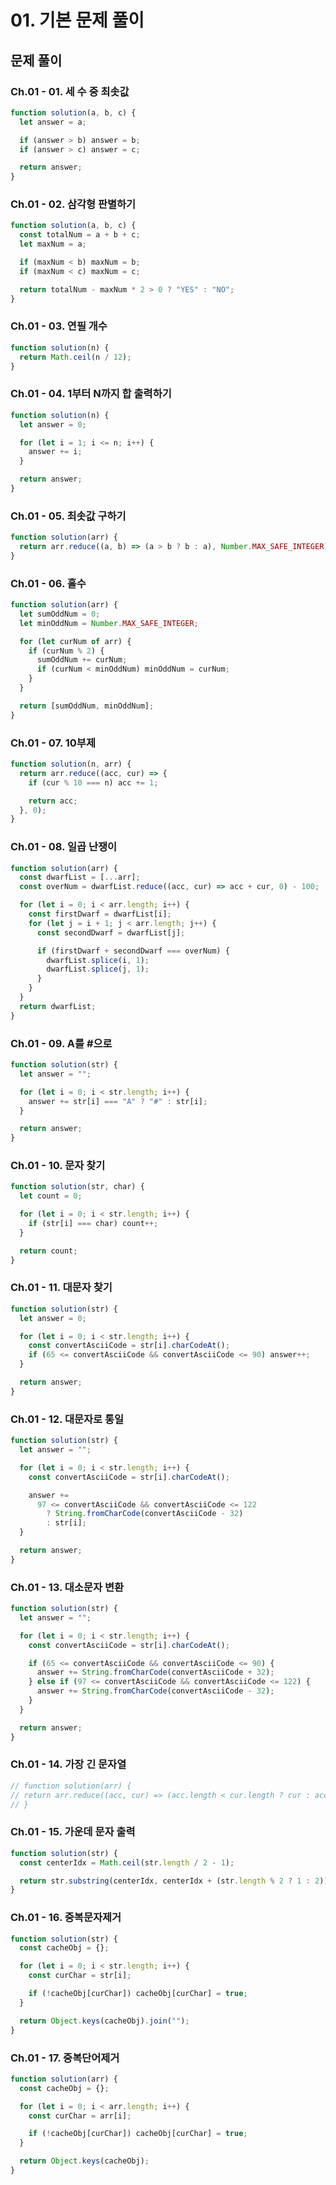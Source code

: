 # 01. 기본 문제 풀이

## 문제 풀이

### Ch.01 - 01. 세 수 중 최솟값

```js
function solution(a, b, c) {
  let answer = a;

  if (answer > b) answer = b;
  if (answer > c) answer = c;

  return answer;
}
```

### Ch.01 - 02. 삼각형 판별하기

```js
function solution(a, b, c) {
  const totalNum = a + b + c;
  let maxNum = a;

  if (maxNum < b) maxNum = b;
  if (maxNum < c) maxNum = c;

  return totalNum - maxNum * 2 > 0 ? "YES" : "NO";
}
```

### Ch.01 - 03. 연필 개수

```js
function solution(n) {
  return Math.ceil(n / 12);
}
```

### Ch.01 - 04. 1부터 N까지 합 출력하기

```js
function solution(n) {
  let answer = 0;

  for (let i = 1; i <= n; i++) {
    answer += i;
  }

  return answer;
}
```

### Ch.01 - 05. 최솟값 구하기

```js
function solution(arr) {
  return arr.reduce((a, b) => (a > b ? b : a), Number.MAX_SAFE_INTEGER);
}
```

### Ch.01 - 06. 홀수

```js
function solution(arr) {
  let sumOddNum = 0;
  let minOddNum = Number.MAX_SAFE_INTEGER;

  for (let curNum of arr) {
    if (curNum % 2) {
      sumOddNum += curNum;
      if (curNum < minOddNum) minOddNum = curNum;
    }
  }

  return [sumOddNum, minOddNum];
}
```

### Ch.01 - 07. 10부제

```js
function solution(n, arr) {
  return arr.reduce((acc, cur) => {
    if (cur % 10 === n) acc += 1;

    return acc;
  }, 0);
}
```

### Ch.01 - 08. 일곱 난쟁이

```js
function solution(arr) {
  const dwarfList = [...arr];
  const overNum = dwarfList.reduce((acc, cur) => acc + cur, 0) - 100;

  for (let i = 0; i < arr.length; i++) {
    const firstDwarf = dwarfList[i];
    for (let j = i + 1; j < arr.length; j++) {
      const secondDwarf = dwarfList[j];

      if (firstDwarf + secondDwarf === overNum) {
        dwarfList.splice(i, 1);
        dwarfList.splice(j, 1);
      }
    }
  }
  return dwarfList;
}
```

### Ch.01 - 09. A를 #으로

```js
function solution(str) {
  let answer = "";

  for (let i = 0; i < str.length; i++) {
    answer += str[i] === "A" ? "#" : str[i];
  }

  return answer;
}
```

### Ch.01 - 10. 문자 찾기

```js
function solution(str, char) {
  let count = 0;

  for (let i = 0; i < str.length; i++) {
    if (str[i] === char) count++;
  }

  return count;
}
```

### Ch.01 - 11. 대문자 찾기

```js
function solution(str) {
  let answer = 0;

  for (let i = 0; i < str.length; i++) {
    const convertAsciiCode = str[i].charCodeAt();
    if (65 <= convertAsciiCode && convertAsciiCode <= 90) answer++;
  }

  return answer;
}
```

### Ch.01 - 12. 대문자로 통일

```js
function solution(str) {
  let answer = "";

  for (let i = 0; i < str.length; i++) {
    const convertAsciiCode = str[i].charCodeAt();

    answer +=
      97 <= convertAsciiCode && convertAsciiCode <= 122
        ? String.fromCharCode(convertAsciiCode - 32)
        : str[i];
  }

  return answer;
}
```

### Ch.01 - 13. 대소문자 변환

```js
function solution(str) {
  let answer = "";

  for (let i = 0; i < str.length; i++) {
    const convertAsciiCode = str[i].charCodeAt();

    if (65 <= convertAsciiCode && convertAsciiCode <= 90) {
      answer += String.fromCharCode(convertAsciiCode + 32);
    } else if (97 <= convertAsciiCode && convertAsciiCode <= 122) {
      answer += String.fromCharCode(convertAsciiCode - 32);
    }
  }

  return answer;
}
```

### Ch.01 - 14. 가장 긴 문자열

```js
// function solution(arr) {
// return arr.reduce((acc, cur) => (acc.length < cur.length ? cur : acc), "");
// }
```

### Ch.01 - 15. 가운데 문자 출력

```js
function solution(str) {
  const centerIdx = Math.ceil(str.length / 2 - 1);

  return str.substring(centerIdx, centerIdx + (str.length % 2 ? 1 : 2));
}
```

### Ch.01 - 16. 중복문자제거

```js
function solution(str) {
  const cacheObj = {};

  for (let i = 0; i < str.length; i++) {
    const curChar = str[i];

    if (!cacheObj[curChar]) cacheObj[curChar] = true;
  }

  return Object.keys(cacheObj).join("");
}
```

### Ch.01 - 17. 중복단어제거

```js
function solution(arr) {
  const cacheObj = {};

  for (let i = 0; i < arr.length; i++) {
    const curChar = arr[i];

    if (!cacheObj[curChar]) cacheObj[curChar] = true;
  }

  return Object.keys(cacheObj);
}
```
